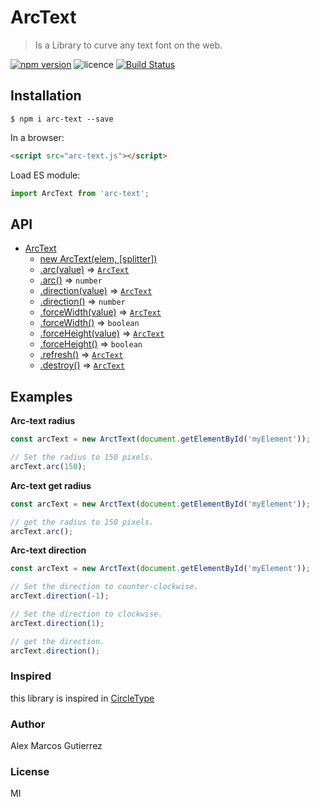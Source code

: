 # ArcText

>Is a Library to curve any text font on the web.


[![npm version](https://badge.fury.io/js/arc-text.svg)](https://badge.fury.io/js/arc-text) ![licence](https://img.shields.io/badge/licence-MIT-blue.svg?style=flat) [![Build Status](https://travis-ci.org/kappys1/arc-text.svg?branch=master)](https://travis-ci.org/kappys1/arc-text)

<!-- ## Demo -->
<!-- > demos available [here](https://kappys1.github.io/ngx-carousel) -->

## Installation

```shell
$ npm i arc-text --save
```

In a browser:
```html
<script src="arc-text.js"></script>
```

Load ES module:
```js
import ArcText from 'arc-text';
```

## API

* [ArcText](#ArcText)
    * [new ArcText(elem, [splitter])](#new_ArcText_new)
    * [.arc(value)](#ArcText+radius) ⇒ [<code>ArcText</code>](#ArcText)
    * [.arc()](#ArcText+radius) ⇒ <code>number</code>
    * [.direction(value)](#ArcText+dir) ⇒ [<code>ArcText</code>](#ArcText)
    * [.direction()](#ArcText+dir) ⇒ <code>number</code>
    * [.forceWidth(value)](#ArcText+forceWidth) ⇒ [<code>ArcText</code>](#ArcText)
    * [.forceWidth()](#ArcText+forceWidth) ⇒ <code>boolean</code>
    * [.forceHeight(value)](#ArcText+forceHeight) ⇒ [<code>ArcText</code>](#ArcText)
    * [.forceHeight()](#ArcText+forceHeight) ⇒ <code>boolean</code>
    * [.refresh()](#ArcText+refresh) ⇒ [<code>ArcText</code>](#ArcText)
    * [.destroy()](#ArcText+destroy) ⇒ [<code>ArcText</code>](#ArcText)

## Examples

**Arc-text radius**
```js
const arcText = new ArctText(document.getElementById('myElement'));

// Set the radius to 150 pixels.
arcText.arc(150);
```

**Arc-text get radius**
```js
const arcText = new ArctText(document.getElementById('myElement'));

// get the radius to 150 pixels.
arcText.arc();
```

**Arc-text direction**
```js
const arcText = new ArctText(document.getElementById('myElement'));

// Set the direction to counter-clockwise.
arcText.direction(-1);

// Set the direction to clockwise.
arcText.direction(1);

// get the direction.
arcText.direction();
```

### Inspired

this library is inspired in [CircleType](https://github.com/peterhry/CircleType) 

### Author
Alex Marcos Gutierrez

### License
MI
